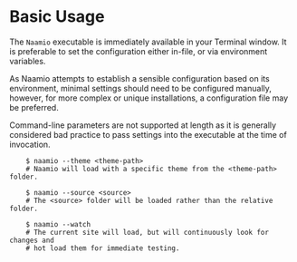 # Basic Usage
The `Naamio` executable is immediately available in your Terminal window.
It is preferable to set the configuration either in-file, or via 
environment variables. 

As Naamio attempts to establish a sensible configuration based on its 
environment, minimal settings should need to be configured manually, 
however, for more complex or unique installations, a configuration
file may be preferred.

Command-line parameters are not supported at length as it is generally
considered bad practice to pass settings into the executable at the time
of invocation.

```
    $ naamio --theme <theme-path>
    # Naamio will load with a specific theme from the <theme-path> folder.

    $ naamio --source <source>
    # The <source> folder will be loaded rather than the relative folder. 

    $ naamio --watch
    # The current site will load, but will continuously look for changes and 
    # hot load them for immediate testing.
```
